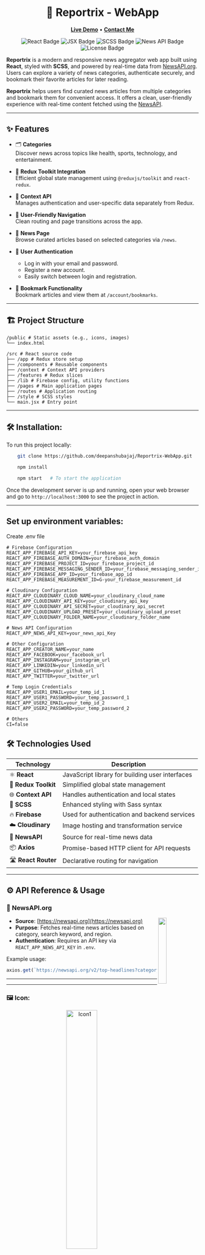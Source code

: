 <h1 align="center">📰 Reportrix - WebApp</h1>

<p align="center">
  <a href="https://reportrix-web-app.vercel.app/"><strong>Live Demo</strong></a>   •   
  <a href="https://contact-form-react-sepia.vercel.app/"><strong>Contact Me</strong></a>
</p>

<p align="center">
  <img src="https://img.shields.io/badge/react-18.0-blue" alt="React Badge" />
  <img src="https://img.shields.io/badge/language-JSX-blueviolet" alt="JSX Badge" />
  <img src="https://img.shields.io/badge/styling-SCSS-pink" alt="SCSS Badge" />
  <img src="https://img.shields.io/badge/API-newsapi.org-orange" alt="News API Badge" />
  <img src="https://img.shields.io/badge/license-Apache--2.0-green" alt="License Badge" />
</p>

**Reportrix** is a modern and responsive news aggregator web app built using **React**, styled with **SCSS**, and powered by real-time data from [NewsAPI.org](https://newsapi.org/). Users can explore a variety of news categories, authenticate securely, and bookmark their favorite articles for later reading.

**Reportrix** helps users find curated news articles from multiple categories and bookmark them for convenient access. It offers a clean, user-friendly experience with real-time content fetched using the [NewsAPI](https://newsapi.org/).

---

## ✨ Features

- 🗂️ **Categories**  
  Discover news across topics like health, sports, technology, and entertainment.

- 🧠 **Redux Toolkit Integration**  
  Efficient global state management using `@reduxjs/toolkit` and `react-redux`.

- 🧩 **Context API**  
  Manages authentication and user-specific data separately from Redux.

- 🧭 **User-Friendly Navigation**  
  Clean routing and page transitions across the app.

- 📰 **News Page**  
  Browse curated articles based on selected categories via `/news`.

- 🔐 **User Authentication**  
  - Log in with your email and password.
  - Register a new account.
  - Easily switch between login and registration.

- 📌 **Bookmark Functionality**  
  Bookmark articles and view them at `/account/bookmarks`.

---

## 🏗️ Project Structure

```plaintext
/public # Static assets (e.g., icons, images)
└── index.html

/src # React source code
├── /app # Redux store setup
├── /components # Reusable components
├── /context # Context API providers
├── /features # Redux slices
├── /lib # Firebase config, utility functions
├── /pages # Main application pages
├── /routes # Application routing
├── /style # SCSS styles
└── main.jsx # Entry point
```

---

## 🛠️ Installation:

To run this project locally:

```bash
    git clone https://github.com/deepanshubajaj/Reportrix-WebApp.git
```
```bash
    npm install
```
```bash
    npm start   # To start the application
```

Once the development server is up and running, open your web browser and go to `http://localhost:3000` to see the project in action.

---

## Set up environment variables:

Create .env file

```env
# Firebase Configuration
REACT_APP_FIREBASE_API_KEY=your_firebase_api_key
REACT_APP_FIREBASE_AUTH_DOMAIN=your_firebase_auth_domain
REACT_APP_FIREBASE_PROJECT_ID=your_firebase_project_id
REACT_APP_FIREBASE_MESSAGING_SENDER_ID=your_firebase_messaging_sender_id
REACT_APP_FIREBASE_APP_ID=your_firebase_app_id
REACT_APP_FIREBASE_MEASUREMENT_ID=G-your_firebase_measurement_id

# Cloudinary Configuration
REACT_APP_CLOUDINARY_CLOUD_NAME=your_cloudinary_cloud_name
REACT_APP_CLOUDINARY_API_KEY=your_cloudinary_api_key
REACT_APP_CLOUDINARY_API_SECRET=your_cloudinary_api_secret
REACT_APP_CLOUDINARY_UPLOAD_PRESET=your_cloudinary_upload_preset
REACT_APP_CLOUDINARY_FOLDER_NAME=your_cloudinary_folder_name

# News API Configuration
REACT_APP_NEWS_API_KEY=your_news_api_Key

# Other Configuration
REACT_APP_CREATOR_NAME=your_name
REACT_APP_FACEBOOK=your_facebook_url
REACT_APP_INSTAGRAM=your_instagram_url
REACT_APP_LINKEDIN=your_linkedin_url
REACT_APP_GITHUB=your_github_url
REACT_APP_TWITTER=your_twitter_url

# Temp Login Credentials
REACT_APP_USER1_EMAIL=your_temp_id_1
REACT_APP_USER1_PASSWORD=your_temp_password_1
REACT_APP_USER2_EMAIL=your_temp_id_2
REACT_APP_USER2_PASSWORD=your_temp_password_2

# Others
CI=false
```

## 🛠 Technologies Used

| Technology       | Description                                           |
|------------------|-------------------------------------------------------|
| ⚛️ **React**        | JavaScript library for building user interfaces       |
| 🧠 **Redux Toolkit** | Simplified global state management                    |
| 🌐 **Context API**   | Handles authentication and local states              |
| 🎨 **SCSS**          | Enhanced styling with Sass syntax                    |
| 🔥 **Firebase**      | Used for authentication and backend services         |
| ☁️ **Cloudinary**    | Image hosting and transformation service            |
| 📰 **NewsAPI**       | Source for real-time news data                       |
| 📦 **Axios**         | Promise-based HTTP client for API requests          |
| 🛣️ **React Router**  | Declarative routing for navigation                   |


---

## ⚙️ API Reference & Usage

### 📰 NewsAPI.org

<img src="ProjectOutputs/Snapshots/newsApi.png" align="right" width="21%"/>

- **Source**: [https://newsapi.org](https://newsapi.org)
- **Purpose**: Fetches real-time news articles based on category, search keyword, and region.
- **Authentication**: Requires an API key via `REACT_APP_NEWS_API_KEY` in `.env`.

Example usage:
```js
axios.get(`https://newsapi.org/v2/top-headlines?category=technology&apiKey=${API_KEY}`);
```

---

---

### 🖼️ Icon:

<p align="center">
  <img src="ProjectOutputs/Snapshots/ReportrixLogo.png" alt="Icon1" width="40%"  />
</p>

<p align="center">
  *This is the App Icon.*
</p>

---

## 🖼️ Screenshots:

<p align="center">
  <img src="ProjectOutputs/Snapshots/im1.png" alt="Image1"  />
</p>

<p align="center">
  <img src="ProjectOutputs/Snapshots/im2.png" alt="Image2"  />
</p>

<p align="center">
  <img src="ProjectOutputs/Snapshots/im3.png" alt="Image3"  />
</p>

<p align="center">
  <img src="ProjectOutputs/Snapshots/im4.png" alt="Image4"  />
</p>

<p align="center">
  <img src="ProjectOutputs/Snapshots/im5.png" alt="Image5"  />
</p>

<p align="center">
  <img src="ProjectOutputs/Snapshots/im6.png" alt="Image6"  />
</p>

<p align="center">
  <img src="ProjectOutputs/Snapshots/im7.png" alt="Image7"  />
</p>

<p align="center">
  <img src="ProjectOutputs/Snapshots/im8.png" alt="Image8"  />
</p>

<p align="center">
  <img src="ProjectOutputs/Snapshots/im9.png" alt="Image9"  />
</p>

<p align="center">
  <img src="ProjectOutputs/Snapshots/im10.png" alt="Image10"  />
</p>

<p align="center">
  <img src="ProjectOutputs/Snapshots/im11.png" alt="Image11"  />
</p>

<p align="center">
  <img src="ProjectOutputs/Snapshots/im12.png" alt="Image12"  />
</p>

<p align="center">
  <img src="ProjectOutputs/Snapshots/im13.png" alt="Image13"  />
</p>

<p align="center">
  <img src="ProjectOutputs/Snapshots/im14.png" alt="Image14"  />
</p>

<p align="center">
  <img src="ProjectOutputs/Snapshots/im15.png" alt="Image15"  />
</p>

<p align="center">
  <img src="ProjectOutputs/Snapshots/im16.png" alt="Image16"  />
</p>

<p align="center">
  <img src="ProjectOutputs/Snapshots/im17.png" alt="Image17"  />
</p>

<p align="center">
  <img src="ProjectOutputs/Snapshots/im18.png" alt="Image18"  />
</p>

<p align="center">
  <img src="ProjectOutputs/Snapshots/im19.png" alt="Image19"  />
</p>

<p align="center">
  <img src="ProjectOutputs/Snapshots/im20.png" alt="Image20"  />
</p>

<p align="center">
  <img src="ProjectOutputs/Snapshots/im21.png" alt="Image21"  />
</p>

<p align="center">
  *Snapshots of the running Application*
</p>

---

## 🚀 Video Demo:

Here’s a short video showcasing the app's functionality:

[Watch the Working Demo](https://github.com/user-attachments/assets/ef4a97bf-8464-4c99-8461-f9c3a49e0277)

##

➤ <a href="ProjectOutputs/WorkingVideos/WorkingVideo.mp4">🎥 Watch Working Video</a>

---

## 🤝 Contributing

Thank you for your interest in contributing to this project!  
I welcome contributions from the community.

- You are free to use, modify, and redistribute this code under the terms of the **Apache-2.0 License**.
- If you'd like to contribute, please **open an issue** or **submit a pull request**.
- All contributions will be reviewed and approved by the author — **[Deepanshu Bajaj](https://github.com/deepanshubajaj?tab=overview&from=2025-03-01&to=2025-03-31)**.

---

## 📌 How to Contribute

To contribute:

1. Fork the repository.

2. Create a new branch:
   ```bash
   git checkout -b feature/your-feature-name
   ```

3. Commit your changes:
   ```bash
   git commit -m 'Add your feature'
   ```

4. Push to the branch:
   ```bash
   git push origin feature/your-feature-name
   ```

5. Open a pull request.

---

## 📃 License

This project is licensed under the [Apache-2.0 License](./LICENSE).  
You are free to use this project for personal, educational, or commercial purposes — just make sure to provide proper attribution.

> **Clarification:** Commercial use includes, but is not limited to, use in products,  
> services, or activities intended to generate revenue, directly or indirectly.

---

## 📩 Contact:

You can reach out to me [here](https://contact-form-react-sepia.vercel.app/).